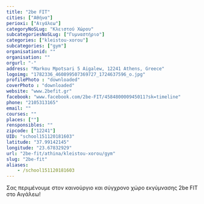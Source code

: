 ```yaml
---
title: "2be FIT"
cities: ["Αθήνα"]
perioxi: ["Αιγάλεω"]
categoryNoSLug: "Κλειστού Χώρου"
subcategoriesNoSLug: ["Γυμναστήριο"]
categories: ["kleistou-xorou"]
subcategories: ["gym"]
organisationid: ""
organisation: ""
orgurl: "-"
address: "Markou Mpotsari 5 Aigalew, 12241 Athens, Greece"
logoimg: "1782336_460899507369727_1724637596_o.jpg"
profilePhoto : "downloaded"
coverPhoto : "downloaded"
website: "www.2befit.gr"
facebook: "www.facebook.com/2be-FIT/458480000945011?sk=timeline"
phone: "2105313165"
email: ""
courses: ""
places: [""]
rensponsibles: ""
zipcode: ["12241"]
UID: "school151120181603"
latitude: "37.99142145"
longitude: "23.67832929"
url: "2be-fit/athina/kleistou-xorou/gym"
slug: "2be-fit"
aliases:
    - /school151120181603
---
```



Σας περιμένουμε στον καινούργιο και σύγχρονο χώρο εκγύμνασης 2be FIT στο Αιγάλεω!

